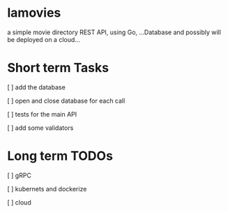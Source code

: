 # lamovies
a simple movie directory REST API, using Go, ...Database and possibly will be deployed on a cloud...

# Short term Tasks
[ ] add the database


[ ] open and close  database for each call


[ ] tests for the main API


[ ] add some validators

# Long term TODOs
[ ] gRPC

[ ] kubernets and dockerize

[ ] cloud
